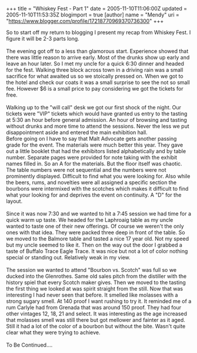 +++
title = "Whiskey Fest - Part 1"
date = 2005-11-10T11:06:00Z
updated = 2005-11-10T11:53:35Z
blogimport = true 
[author]
	name = "Mendy"
	uri = "https://www.blogger.com/profile/17218770969370736300"
+++

So to start off my return to blogging I present my recap from Whiskey Fest. I figure it will be 2-3 parts long.<br /><br />The evening got off to a less than glamorous start. Experience showed that there was little reason to arrive early. Most of the drunks show up early and leave an hour later. So I met my uncle for a quick 6:30 dinner and headed for the fest. Walking three block across town in a driving rain was a small sacrifice for what awaited us so we stoically pressed on. When we got to the hotel and check our coats it was a small surprise to see the not so small fee. However $6 is a small price to pay considering we got the tickets for free.<br /><br />Walking up to the "will call" desk we got our first shock of the night. Our tickets were "VIP" tickets which would have granted us entry to the tasting at 5:30 an hour before general admission. An hour of browsing and tasting without drunks and more time to attend the sessions. Never the less we put disappointment aside and entered the main exhibition hall.<br />Before going on I have to say that Malt Advocate gets another passing grade for the event. The materials were much better this year. They gave out a little booklet that had the exhibitors listed alphabetically and by table number. Separate pages were provided for note taking with the exhibit names filled in. So an A for the materials. But the floor itself was chaotic. The table numbers were not sequential and the numbers were not prominently displayed. Difficult to find what you were looking for. Also while the beers, rums, and novelties were all assigned a specific section the bourbons were intermixed with the scotches which makes it difficult to find what your looking for and deprives the event on continuity. A "D" for the layout.<br /><br />Since it was now 7:30 and we wanted to hit a 7:45 session we had time for a quick warm up taste. We headed for the Laphroaig table as my uncle wanted to taste one of their new offerings. Of course we weren't the only ones with that idea. They were packed three deep in front of the table. So we moved to the Balmore table and tasted a nice 17 year old. Not my speed but my uncle seemed to like it. Then on the way out the door I grabbed a taste of Buffalo Trace Eagle Trace. It was nice but not a lot of color nothing special or standing out. Relatively weak in my view.<br /><br />The session we wanted to attend "Bourbon vs. Scotch" was full so we ducked into the Glenrothes. Same old sales pitch from the distiller with the history spiel that every Scotch maker gives. Then we moved to the tasting the first thing we looked at was spirit straight from the still. Now that was interesting I had never seen that before. It smelled like molasses with a strong sugary smell. At 140 proof I want rushing to try it. It reminded me of a rum Carlyle had from Grenada that was around 150 proof. They had four other vintages 12, 18, 21 and select. It was interesting as the age increased that molasses smell was still there but got mellower and fainter as it aged. Still it had a lot of the color of a bourbon but without the bite. Wasn't quite clear what they were trying to achieve.<br /><br />To Be Continued....
